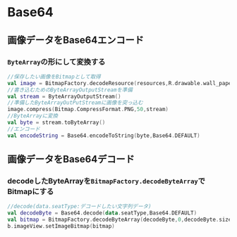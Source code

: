 # Base64

## 画像データをBase64エンコード

### `ByteArray`の形にして変換する

```kotlin
//保存したい画像をBitmapとして取得
val image = BitmapFactory.decodeResource(resources,R.drawable.wall_paper)
//書き込むためのByteArrayOutputStreamを準備
val stream = ByteArrayOutputStream()
//準備したByteArrayOutPutStreamに画像を突っ込む
image.compress(Bitmap.CompressFormat.PNG,50,stream)
//ByteArrayに変換
val byte = stream.toByteArray()
//エンコード
val encodeString = Base64.encodeToString(byte,Base64.DEFAULT)
```

## 画像データをBase64デコード

### decodeしたByteArrayを`BitmapFactory.decodeByteArray`でBitmapにする

```kotlin
//decode(data.seatType:デコードしたい文字列データ)
val decodeByte = Base64.decode(data.seatType,Base64.DEFAULT)
val bitmap = BitmapFactory.decodeByteArray(decodeByte,0,decodeByte.size,options)
b.imageView.setImageBitmap(bitmap)
```
